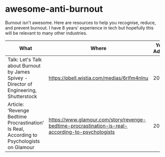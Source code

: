 # awesome-anti-burnout
Burnout isn't awesome. Here are resources to help you recognise, reduce, and prevent burnout. I have 8 years' experience in tech but hopefully this will be relevant to many other industries. 

What | Where | Year Added
--- | --- | --- 
Talk: Let's Talk about Burnout by James Spivey - Director of Engineering, Shutterstock  | https://pbell.wistia.com/medias/6rlfm4nlnu | 2021
Article: ‘Revenge Bedtime Procrastination’ Is Real, According to Psychologists on Glamour | https://www.glamour.com/story/revenge-bedtime-procrastination-is-real-according-to-psychologists | 2021
